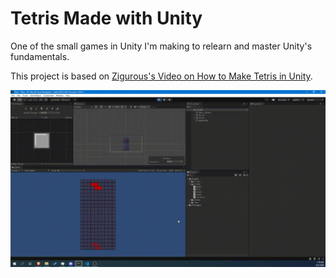 # Tetris Made with Unity

One of the small games in Unity I'm making to relearn and master Unity's fundamentals.

This project is based on [Zigurous's Video on How to Make Tetris in Unity](https://www.youtube.com/watch?v=ODLzYI4d-J8).

![image](/demo.gif)
